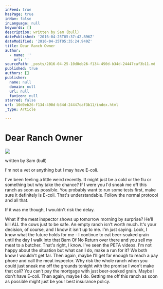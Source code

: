 ```yaml
---
inFeed: true
hasPage: true
inNav: false
inLanguage: null
keywords: []
description: written by Sam (bull)
datePublished: '2016-04-25T05:37:42.896Z'
dateModified: '2016-04-25T05:35:24.949Z'
title: Dear Ranch Owner
author:
  - name: ''
    url: ''
sourcePath: _posts/2016-04-25-10d0eb26-f134-490d-b34d-24447caf3b11.md
published: true
authors: []
publisher:
  name: null
  domain: null
  url: null
  favicon: null
starred: false
url: 10d0eb26-f134-490d-b34d-24447caf3b11/index.html
_type: Article

---
```

# Dear Ranch Owner
![](https://the-grid-user-content.s3-us-west-2.amazonaws.com/b8b3c0ad-a142-46ec-a006-fb6db27cc98d.jpg)

written by Sam (bull)

I'm not a vet or anything but I may have E-coli.

I've been feeling a little weird recently. It might just be a cold or the flu or something but why take the chance? If I were you I'd sneak me off this ranch as soon as possible. You probably want to run some tests first, make sure it definitely is E-coli. That's understandable. Follow the normal protocol and all that. 

If it was me though, I wouldn't risk the delay. 

What if the meat inspector shows up tomorrow morning by surprise? He'll kill ALL the cows just to be safe. An empty ranch isn't worth much. It's your decision, of course, and I know it isn't up to me. I'm just saying. Look, I know what the future holds for me - I continue to eat beer-soaked grain until the day I walk into that Barn Of No Return over there and you sell my meat to a butcher. That's right, I know. I've seen the PETA videos. I'm not happy about the situation but what can I do, make a run for it? We both know I wouldn't get far. Then again, maybe I'll get far enough to reach a pay phone and call the meat inspector. Why risk the whole ranch when you could just sneak me off the grounds tonight with the promise I won't make that call? You can't pay the mortgage with just beer-soaked grain. Maybe I don't have E-coli. Than again, maybe I do. Getting me off this ranch as soon as possible might just be your best insurance policy.